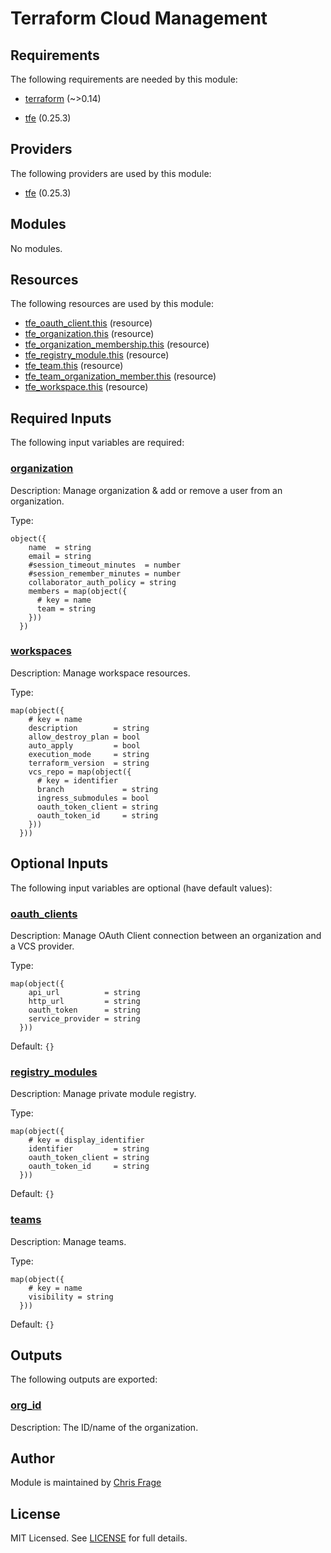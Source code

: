 # Terraform Cloud Management

<!-- TF_DOCS_BEGIN -->
## Requirements

The following requirements are needed by this module:

- <a name="requirement_terraform"></a> [terraform](#requirement_terraform) (~>0.14)

- <a name="requirement_tfe"></a> [tfe](#requirement_tfe) (0.25.3)

## Providers

The following providers are used by this module:

- <a name="provider_tfe"></a> [tfe](#provider_tfe) (0.25.3)

## Modules

No modules.

## Resources

The following resources are used by this module:

- [tfe_oauth_client.this](https://registry.terraform.io/providers/hashicorp/tfe/0.25.3/docs/resources/oauth_client) (resource)
- [tfe_organization.this](https://registry.terraform.io/providers/hashicorp/tfe/0.25.3/docs/resources/organization) (resource)
- [tfe_organization_membership.this](https://registry.terraform.io/providers/hashicorp/tfe/0.25.3/docs/resources/organization_membership) (resource)
- [tfe_registry_module.this](https://registry.terraform.io/providers/hashicorp/tfe/0.25.3/docs/resources/registry_module) (resource)
- [tfe_team.this](https://registry.terraform.io/providers/hashicorp/tfe/0.25.3/docs/resources/team) (resource)
- [tfe_team_organization_member.this](https://registry.terraform.io/providers/hashicorp/tfe/0.25.3/docs/resources/team_organization_member) (resource)
- [tfe_workspace.this](https://registry.terraform.io/providers/hashicorp/tfe/0.25.3/docs/resources/workspace) (resource)

## Required Inputs

The following input variables are required:

### <a name="input_organization"></a> [organization](#input_organization)

Description: Manage organization & add or remove a user from an organization.

Type:

```hcl
object({
    name  = string
    email = string
    #session_timeout_minutes  = number
    #session_remember_minutes = number
    collaborator_auth_policy = string
    members = map(object({
      # key = name
      team = string
    }))
  })
```

### <a name="input_workspaces"></a> [workspaces](#input_workspaces)

Description: Manage workspace resources.

Type:

```hcl
map(object({
    # key = name
    description        = string
    allow_destroy_plan = bool
    auto_apply         = bool
    execution_mode     = string
    terraform_version  = string
    vcs_repo = map(object({
      # key = identifier
      branch             = string
      ingress_submodules = bool
      oauth_token_client = string
      oauth_token_id     = string
    }))
  }))
```

## Optional Inputs

The following input variables are optional (have default values):

### <a name="input_oauth_clients"></a> [oauth_clients](#input_oauth_clients)

Description: Manage OAuth Client connection between an organization and a VCS provider.

Type:

```hcl
map(object({
    api_url          = string
    http_url         = string
    oauth_token      = string
    service_provider = string
  }))
```

Default: `{}`

### <a name="input_registry_modules"></a> [registry_modules](#input_registry_modules)

Description: Manage private module registry.

Type:

```hcl
map(object({
    # key = display_identifier
    identifier         = string
    oauth_token_client = string
    oauth_token_id     = string
  }))
```

Default: `{}`

### <a name="input_teams"></a> [teams](#input_teams)

Description: Manage teams.

Type:

```hcl
map(object({
    # key = name
    visibility = string
  }))
```

Default: `{}`

## Outputs

The following outputs are exported:

### <a name="output_org_id"></a> [org_id](#output_org_id)

Description: The ID/name of the organization.
<!-- TF_DOCS_END -->

## Author

Module is maintained by [Chris Frage](https://github.com/sh0shin)

## License

MIT Licensed. See [LICENSE](LICENSE.txt) for full details.
